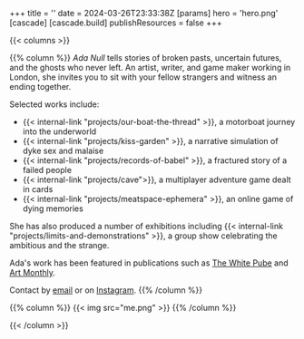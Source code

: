 +++
title = ''
date = 2024-03-26T23:33:38Z
[params]
    hero = 'hero.png'
[cascade]
    [cascade.build]
        publishResources = false
+++

{{< columns >}}

{{% column %}}
_Ada Null_ tells stories of broken pasts, uncertain futures, and the ghosts who never left. An artist, writer, and game maker working in London, she invites you to sit with your fellow strangers and witness an ending together.

Selected works include:

- {{< internal-link "projects/our-boat-the-thread" >}}, a motorboat journey into the underworld
- {{< internal-link "projects/kiss-garden" >}}, a narrative simulation of dyke sex and malaise
- {{< internal-link "projects/records-of-babel" >}}, a fractured story of a failed people
- {{< internal-link "projects/cave">}}, a multiplayer adventure game dealt in cards
- {{< internal-link "projects/meatspace-ephemera" >}}, an online game of dying memories

She has also produced a number of exhibitions including {{< internal-link "projects/limits-and-demonstrations" >}}, a group show celebrating the ambitious and the strange.

Ada's work has been featured in publications such as [The White Pube](https://thewhitepube.co.uk/texts/2024/ljmu-degree-show/) and [Art Monthly](https://www.proquest.com/openview/e786f177b5a329651129e7b927254968).

Contact by [email](mailto:ada@worldenddisk.com) or on [Instagram](https://instagram.com/worldenddisk).
{{% /column %}}

{{% column %}}
{{< img src="me.png" >}}
{{% /column %}}

{{< /column >}}
